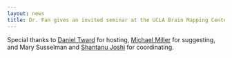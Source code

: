```yaml
---
layout: news
title: Dr. Fan gives an invited seminar at the UCLA Brain Mapping Center.
---
```


Special thanks to <a href="http://www.bmap.ucla.edu/about/peopledetails/daniel_tward/">Daniel Tward</a> for hosting, <a href="https://www.bme.jhu.edu/people/faculty/michael-i-miller/">Michael Miller</a> for suggesting, and Mary Susselman and <a href="http://sjoshi.bmap.ucla.edu/">Shantanu Joshi</a> for coordinating. 
